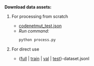 **Download data assets:**
1. For processing from scratch
   * [codenetmut_test.json](https://zenodo.org/record/8062703)
   * *Run command:*
     ```bash
     python process.py
     ```

2. For direct use
   * {[full](https://drive.google.com/file/d/1ySQN8YTma7wcuK4uKX_kxQO5mFc2K63F/view?usp=share_link) | [train](https://drive.google.com/file/d/1oHW-OlmrTqn_ejHsIJxtEZ4UPnr7oDdg/view?usp=share_link) | [val](https://drive.google.com/file/d/1wk6lni0F0RhAooi6-4qHfCNF04uraXo5/view?usp=share_link) | [test](https://drive.google.com/file/d/1J7R7ysv1lnmzGvfK-u-4SFMWSmEllUx4/view?usp=share_link)}-dataset.jsonl
